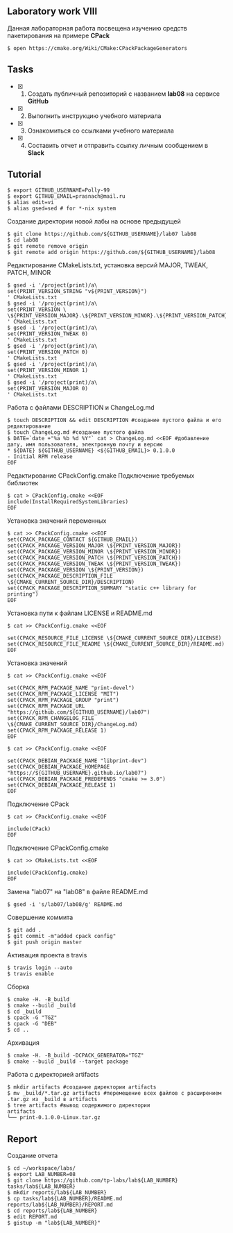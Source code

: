 ## Laboratory work VIII

Данная лабораторная работа посвещена изучению средств пакетирования на примере **CPack**

```ShellSession
$ open https://cmake.org/Wiki/CMake:CPackPackageGenerators
```

## Tasks

- [x] 1. Создать публичный репозиторий с названием **lab08** на сервисе **GitHub**
- [x] 2. Выполнить инструкцию учебного материала
- [x] 3. Ознакомиться со ссылками учебного материала
- [x] 4. Составить отчет и отправить ссылку личным сообщением в **Slack**

## Tutorial

```ShellSession
$ export GITHUB_USERNAME=Polly-99
$ export GITHUB_EMAIL=prasnach@mail.ru
$ alias edit=vi
$ alias gsed=sed # for *-nix system
```

Создание директории новой лабы на основе предыдущей
```ShellSession
$ git clone https://github.com/${GITHUB_USERNAME}/lab07 lab08
$ cd lab08
$ git remote remove origin
$ git remote add origin https://github.com/${GITHUB_USERNAME}/lab08
```

Редактирование CMakeLists.txt, установка версий MAJOR, TWEAK, PATCH, MINOR
```ShellSession
$ gsed -i '/project(print)/a\
set(PRINT_VERSION_STRING "v${PRINT_VERSION}")
' CMakeLists.txt
$ gsed -i '/project(print)/a\
set(PRINT_VERSION \
\${PRINT_VERSION_MAJOR}.\${PRINT_VERSION_MINOR}.\${PRINT_VERSION_PATCH}.\${PRINT_VERSION_TWEAK})
' CMakeLists.txt
$ gsed -i '/project(print)/a\
set(PRINT_VERSION_TWEAK 0)
' CMakeLists.txt
$ gsed -i '/project(print)/a\
set(PRINT_VERSION_PATCH 0)
' CMakeLists.txt
$ gsed -i '/project(print)/a\ 
set(PRINT_VERSION_MINOR 1)
' CMakeLists.txt
$ gsed -i '/project(print)/a\ 
set(PRINT_VERSION_MAJOR 0)
' CMakeLists.txt
```

Работа с файлами DESCRIPTION и ChangeLog.md
```ShellSession
$ touch DESCRIPTION && edit DESCRIPTION #создание пустого файла и его редактирование
$ touch ChangeLog.md #создание пустого файла
$ DATE=`date +"%a %b %d %Y"` cat > ChangeLog.md <<EOF #добавление дату, имя пользователя, электронную почту и версию
* ${DATE} ${GITHUB_USERNAME} <${GITHUB_EMAIL}> 0.1.0.0
- Initial RPM release
EOF
```

 Редактирование  CPackConfig.cmake
 Подключение  требуемых библиотек
```ShellSession
$ cat > CPackConfig.cmake <<EOF
include(InstallRequiredSystemLibraries) 
EOF
```
  Установка значений переменных
```ShellSession
$ cat >> CPackConfig.cmake <<EOF
set(CPACK_PACKAGE_CONTACT ${GITHUB_EMAIL})
set(CPACK_PACKAGE_VERSION_MAJOR \${PRINT_VERSION_MAJOR})
set(CPACK_PACKAGE_VERSION_MINOR \${PRINT_VERSION_MINOR})
set(CPACK_PACKAGE_VERSION_PATCH \${PRINT_VERSION_PATCH})
set(CPACK_PACKAGE_VERSION_TWEAK \${PRINT_VERSION_TWEAK})
set(CPACK_PACKAGE_VERSION \${PRINT_VERSION})
set(CPACK_PACKAGE_DESCRIPTION_FILE \${CMAKE_CURRENT_SOURCE_DIR}/DESCRIPTION)
set(CPACK_PACKAGE_DESCRIPTION_SUMMARY "static c++ library for printing")
EOF
```

Установка пути к файлам LICENSE и README.md
```ShellSession
$ cat >> CPackConfig.cmake <<EOF

set(CPACK_RESOURCE_FILE_LICENSE \${CMAKE_CURRENT_SOURCE_DIR}/LICENSE)
set(CPACK_RESOURCE_FILE_README \${CMAKE_CURRENT_SOURCE_DIR}/README.md)
EOF
```

 Установка значений 
```ShellSession
$ cat >> CPackConfig.cmake <<EOF

set(CPACK_RPM_PACKAGE_NAME "print-devel")
set(CPACK_RPM_PACKAGE_LICENSE "MIT")
set(CPACK_RPM_PACKAGE_GROUP "print")
set(CPACK_RPM_PACKAGE_URL "https://github.com/${GITHUB_USERNAME}/lab07")
set(CPACK_RPM_CHANGELOG_FILE \${CMAKE_CURRENT_SOURCE_DIR}/ChangeLog.md)
set(CPACK_RPM_PACKAGE_RELEASE 1)
EOF
```

```ShellSession
$ cat >> CPackConfig.cmake <<EOF

set(CPACK_DEBIAN_PACKAGE_NAME "libprint-dev")
set(CPACK_DEBIAN_PACKAGE_HOMEPAGE "https://${GITHUB_USERNAME}.github.io/lab07")
set(CPACK_DEBIAN_PACKAGE_PREDEPENDS "cmake >= 3.0")
set(CPACK_DEBIAN_PACKAGE_RELEASE 1)
EOF
```

Подключение CPack
```ShellSession
$ cat >> CPackConfig.cmake <<EOF

include(CPack)
EOF
```
Подключение CPackConfig.cmake
```ShellSession
$ cat >> CMakeLists.txt <<EOF

include(CPackConfig.cmake)
EOF
```

Замена "lab07" на "lab08" в файле README.md
```ShellSession
$ gsed -i 's/lab07/lab08/g' README.md
```

Совершение коммита
```ShellSession
$ git add .
$ git commit -m"added cpack config"
$ git push origin master
```

 Активация проекта в travis
```ShellSession
$ travis login --auto
$ travis enable
```
Сборка
```ShellSession
$ cmake -H. -B_build
$ cmake --build _build
$ cd _build
$ cpack -G "TGZ"
$ cpack -G "DEB"
$ cd ..
```

Архивация
```ShellSession
$ cmake -H. -B_build -DCPACK_GENERATOR="TGZ"
$ cmake --build _build --target package
```

Работа с директорией artifacts
```ShellSession
$ mkdir artifacts #создание директории artifacts
$ mv _build/*.tar.gz artifacts #перемещение всех файлов с расширением .tar.gz из _build в artifacts
$ tree artifacts #вывод содержимого директории
artifacts
└── print-0.1.0.0-Linux.tar.gz
```

## Report
Создание отчета
```ShellSession
$ cd ~/workspace/labs/
$ export LAB_NUMBER=08
$ git clone https://github.com/tp-labs/lab${LAB_NUMBER} tasks/lab${LAB_NUMBER}
$ mkdir reports/lab${LAB_NUMBER}
$ cp tasks/lab${LAB_NUMBER}/README.md reports/lab${LAB_NUMBER}/REPORT.md
$ cd reports/lab${LAB_NUMBER}
$ edit REPORT.md
$ gistup -m "lab${LAB_NUMBER}"
```
